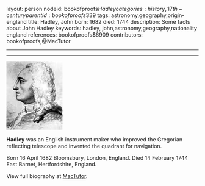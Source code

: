 layout: person
nodeid: bookofproofs$Hadley
categories: history,17th-century
parentid: bookofproofs$339
tags: astronomy,geography,origin-england
title: Hadley, John
born: 1682
died: 1744
description: Some facts about John Hadley
keywords: hadley, john,astronomy,geography,nationality england
references: bookofproofs$6909
contributors: bookofproofs,@MacTutor

---


---

![Hadley.jpg](https://github.com/bookofproofs/bookofproofs.github.io/blob/main/_sources/_assets/images/portraits/Hadley.jpg?raw=true)

**Hadley** was an English instrument maker who improved the Gregorian reflecting telescope and invented the quadrant for navigation.

Born 16 April 1682 Bloomsbury, London, England. Died 14 February 1744 East Barnet, Hertfordshire, England.


View full biography at [MacTutor](https://mathshistory.st-andrews.ac.uk/Biographies/Hadley/).